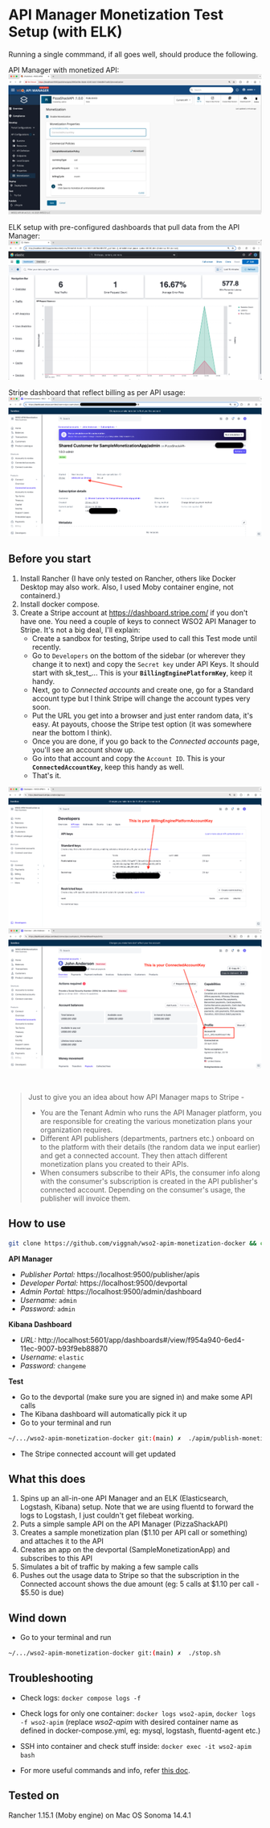 # API Manager Monetization Test Setup (with ELK)

Running a single commmand, if all goes well, should produce the following. 

API Manager with monetized API:
![API Manager](./repo-images/monetized-api.png)

ELK setup with pre-configured dashboards that pull data from the API Manager:
![ELK](./repo-images/elk-kibana-dashboard.png)

Stripe dashboard that reflect billing as per API usage:
![Stripe](./repo-images/dynamic-billing-usage.png)

## Before you start
1. Install Rancher (I have only tested on Rancher, others like Docker Desktop may also work. Also, I used Moby container engine, not containerd.)
2. Install docker compose. 
3. Create a Stripe account at https://dashboard.stripe.com/ if you don't have one. You need a couple of keys to connect WSO2 API Manager to Stripe. It's not a big deal, I'll explain:
    - Create a sandbox for testing, Stripe used to call this Test mode until recently.
    - Go to `Developers` on the bottom of the sidebar (or wherever they change it to next) and copy the `Secret key` under API Keys. It should start with sk_test_... This is your **`BillingEnginePlatformKey`**, keep it handy. 
    - Next, go to *Connected accounts* and create one, go for a Standard account type but I think Stripe will change the account types very soon.
    - Put the URL you get into a browser and just enter random data, it's easy. At payouts, choose the Stripe test option (it was somewhere near the bottom I think).
    - Once you are done, if you go back to the *Connected accounts* page, you'll see an account show up. 
    - Go into that account and copy the `Account ID`. This is your **`ConnectedAccountKey`**, keep this handy as well. 
    - That's it. 

![BillingEnginePlatformKey](./repo-images/BillingEnginePlatformAccountKey.png)
![ConnectedAccountKey](./repo-images/Connected-account-key.png)

<br>

> Just to give you an idea about how API Manager maps to Stripe - 
> - You are the Tenant Admin who runs the API Manager platform, you are responsible for creating the various monetization plans your organization requires.
> - Different API publishers (departments, partners etc.) onboard on to the platform with their details (the random data we input earlier) and get a connected account. They then attach different monetization plans you created to their APIs. 
> - When consumers subscribe to their APIs, the consumer info along with the consumer's subscription is created in the API publisher's connected account. Depending on the consumer's usage, the publisher will invoice them. 

## How to use
```bash
git clone https://github.com/viggnah/wso2-apim-monetization-docker && cd wso2-apim-monetization-docker && chmod +x ./start.sh && ./start.sh
```

**API Manager**
* *Publisher Portal:* https://localhost:9500/publisher/apis
* *Developer Portal:* https://localhost:9500/devportal
* *Admin Portal:* https://localhost:9500/admin/dashboard
* *Username:* `admin`
* *Password:* `admin`

**Kibana Dashboard**

* *URL:* http://localhost:5601/app/dashboards#/view/f954a940-6ed4-11ec-9007-b93f9eb88870
* *Username:* `elastic`
* *Password:* `changeme` 

**Test**
* Go to the devportal (make sure you are signed in) and make some API calls
* The Kibana dashboard will automatically pick it up 
* Go to your terminal and run 
```bash
~/.../wso2-apim-monetization-docker git:(main) ✗  ./apim/publish-monetization-data.sh
```
* The Stripe connected account will get updated

## What this does
1. Spins up an all-in-one API Manager and an ELK (Elasticsearch, Logstash, Kibana) setup. Note that we are using fluentd to forward the logs to Logstash, I just couldn't get filebeat working. 
2. Puts a simple sample API on the API Manager (PizzaShackAPI)
3. Creates a sample monetization plan ($1.10 per API call or something) and attaches it to the API
4. Creates an app on the devportal (SampleMonetizationApp) and subscribes to this API
5. Simulates a bit of traffic by making a few sample calls
6. Pushes out the usage data to Stripe so that the subscription in the Connected account shows the due amount (eg: 5 calls at $1.10 per call - $5.50 is due)

## Wind down
* Go to your terminal and run 
```bash
~/.../wso2-apim-monetization-docker git:(main) ✗  ./stop.sh
```

## Troubleshooting
* Check logs: `docker compose logs -f`

* Check logs for only one container: `docker logs wso2-apim`, `docker logs -f wso2-apim` (replace *wso2-apim* with desired container name as defined in docker-compose.yml, eg: mysql, logstash, fluentd-agent etc.)

* SSH into container and check stuff inside: `docker exec -it wso2-apim bash`

* For more useful commands and info, refer [this doc](./useful-commands.md). 

## Tested on
Rancher 1.15.1 (Moby engine) on Mac OS Sonoma 14.4.1

